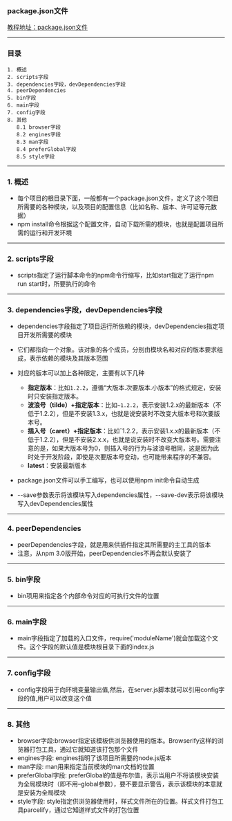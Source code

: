 ###  package.json文件
[教程地址：package.json文件](http://javascript.ruanyifeng.com/nodejs/packagejson.html)

---
### 目录
```
1. 概述
2. scripts字段
3. dependencies字段，devDependencies字段
4. peerDependencies
5. bin字段
6. main字段
7. config字段
8. 其他
   8.1 browser字段
   8.2 engines字段
   8.3 man字段
   8.4 preferGlobal字段
   8.5 style字段
```

---
### 1. 概述
- 每个项目的根目录下面，一般都有一个package.json文件，定义了这个项目所需要的各种模块，以及项目的配置信息（比如名称、版本、许可证等元数据）
- npm install命令根据这个配置文件，自动下载所需的模块，也就是配置项目所需的运行和开发环境


---
### 2. scripts字段
- scripts指定了运行脚本命令的npm命令行缩写，比如start指定了运行npm run start时，所要执行的命令

---
### 3. dependencies字段，devDependencies字段
- dependencies字段指定了项目运行所依赖的模块，devDependencies指定项目开发所需要的模块
- 它们都指向一个对象。该对象的各个成员，分别由模块名和对应的版本要求组成，表示依赖的模块及其版本范围
- 对应的版本可以加上各种限定，主要有以下几种
  *   **指定版本**：比如`1.2.2`，遵循“大版本.次要版本.小版本”的格式规定，安装时只安装指定版本。
  *   **波浪号（tilde）+指定版本**：比如`~1.2.2`，表示安装1.2.x的最新版本（不低于1.2.2），但是不安装1.3.x，也就是说安装时不改变大版本号和次要版本号。
  *   **插入号（caret）+指定版本**：比如ˆ1.2.2，表示安装1.x.x的最新版本（不低于1.2.2），但是不安装2.x.x，也就是说安装时不改变大版本号。需要注意的是，如果大版本号为0，则插入号的行为与波浪号相同，这是因为此时处于开发阶段，即使是次要版本号变动，也可能带来程序的不兼容。
  *   **latest**：安装最新版本

- package.json文件可以手工编写，也可以使用npm init命令自动生成
- --save参数表示将该模块写入dependencies属性，--save-dev表示将该模块写入devDependencies属性

---
### 4. peerDependencies
- peerDependencies字段，就是用来供插件指定其所需要的主工具的版本
- 注意，从npm 3.0版开始，peerDependencies不再会默认安装了

---
### 5. bin字段
- bin项用来指定各个内部命令对应的可执行文件的位置

---
### 6. main字段
- main字段指定了加载的入口文件，require('moduleName')就会加载这个文件。这个字段的默认值是模块根目录下面的index.js

---
### 7. config字段
- config字段用于向环境变量输出值,然后，在server.js脚本就可以引用config字段的值,用户可以改变这个值

---
### 8. 其他
- browser字段:browser指定该模板供浏览器使用的版本。Browserify这样的浏览器打包工具，通过它就知道该打包那个文件
- engines字段: engines指明了该项目所需要的node.js版本
- man字段: man用来指定当前模块的man文档的位置
- preferGlobal字段: preferGlobal的值是布尔值，表示当用户不将该模块安装为全局模块时（即不用–global参数），要不要显示警告，表示该模块的本意就是安装为全局模块
- style字段: style指定供浏览器使用时，样式文件所在的位置。样式文件打包工具parcelify，通过它知道样式文件的打包位置
